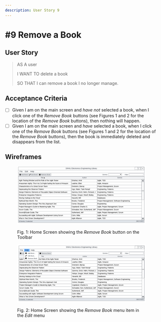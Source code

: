 ```yaml
---
description: User Story 9
---
```


# #9 Remove a Book

## User Story

> AS A user
>
> I WANT TO delete a book
>
> SO THAT I can remove a book I no longer manage.

## Acceptance Criteria

* [ ] Given I am on the main screen and _have not_ selected a book, when I click one of the _Remove Book_ buttons (see Figures 1 and 2 for the location of the _Remove Book_ buttons), then nothing will happen.
* [ ] Given I am on the main screen and _have_ selected a book, when I click one of the _Remove Book_ buttons (see Figures 1 and 2 for the location of the _Remove Book_ buttons), then the book is immediately deleted and disappears from the list.

## Wireframes

<figure><img src="../../.gitbook/assets/SNHU Library Wireframe - Home Screen  (1).png" alt=""><figcaption><p>Fig. 1: Home Screen showing the <em>Remove Book</em> button on the Toolbar</p></figcaption></figure>

<figure><img src="../../.gitbook/assets/SNHU Library Wireframe - Home Screen - Edit Menu.png" alt=""><figcaption><p>Fig. 2: Home Screen showing the <em>Remove Book</em> menu item in the <em>Edit</em> menu</p></figcaption></figure>
